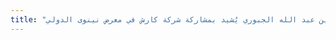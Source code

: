 ```yaml
---
title: "محافظ نينوى السيّد نجم الدين عبد الله الجبوري يُشيد بمشاركة شركة كارش في معرض نينوى الدولي"
---
```

